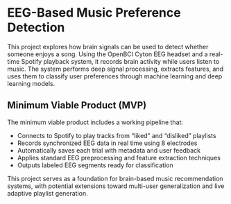 # EEG-Based Music Preference Detection

This project explores how brain signals can be used to detect whether someone enjoys a song. Using the OpenBCI Cyton EEG headset and a real-time Spotify playback system, it records brain activity while users listen to music. The system performs deep signal processing, extracts features, and uses them to classify user preferences through machine learning and deep learning models.

## Minimum Viable Product (MVP)

The minimum viable product includes a working pipeline that:
- Connects to Spotify to play tracks from “liked” and “disliked” playlists
- Records synchronized EEG data in real time using 8 electrodes
- Automatically saves each trial with metadata and user feedback
- Applies standard EEG preprocessing and feature extraction techniques
- Outputs labeled EEG segments ready for classification

This project serves as a foundation for brain-based music recommendation systems, with potential extensions toward multi-user generalization and live adaptive playlist generation.
